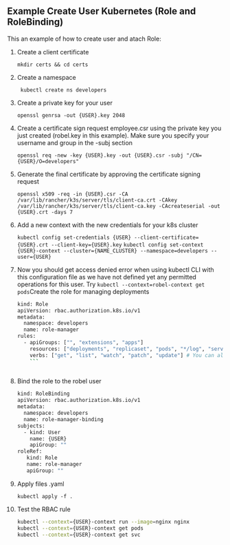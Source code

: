 Example Create User Kubernetes (Role and RoleBinding)
----------------

This an example of how to create user and atach Role:


1. Create a client certificate

    ``` mkdir certs && cd certs ```

2. Create a namespace

    ``` kubectl create ns developers```

3. Create a private key for your user

    ```openssl genrsa -out {USER}.key 2048```
    
4. Create a certificate sign request employee.csr using the private key you just created (robel.key in this example). Make sure you specify your username and group in the -subj section 

    ```openssl req -new -key {USER}.key -out {USER}.csr -subj "/CN={USER}/O=developers"```

5. Generate the final certificate by approving the certificate signing request

    ```openssl x509 -req -in {USER}.csr -CA /var/lib/rancher/k3s/server/tls/client-ca.crt -CAkey /var/lib/rancher/k3s/server/tls/client-ca.key -CAcreateserial -out {USER}.crt -days 7```
    
6. Add a new context with the new credentials for your k8s cluster

    ```kubectl config set-credentials {USER} --client-certificate={USER}.crt --client-key={USER}.key```
    ```kubectl config set-context {USER}-context --cluster={NAME_CLUSTER} --namespace=developers --user={USER}```
    
7. Now you should get access denied error when using kubectl CLI with this configuration file as we have not defined yet any permitted operations for this user. Try ``` kubectl --context=robel-context get pods ```Create the role for managing deployments

    ```bash
    kind: Role
    apiVersion: rbac.authorization.k8s.io/v1
    metadata:
      namespace: developers
      name: role-manager
    rules:
      - apiGroups: ["", "extensions", "apps"]
        resources: ["deployments", "replicaset", "pods", "*/log", "services", "endpoints"]
        verbs: ["get", "list", "watch", "patch", "update"] # You can also use ["*"]
        ```
        
8. Bind the role to the robel user

    ```bash
    kind: RoleBinding
    apiVersion: rbac.authorization.k8s.io/v1
    metadata:
      namespace: developers
      name: role-manager-binding
    subjects:
      - kind: User
        name: {USER}
        apiGroup: ""
    roleRef:
       kind: Role
       name: role-manager
       apiGroup: ""
    ```
       
9. Apply files .yaml

    ```kubectl apply -f .```
    
10. Test the RBAC rule

    ```bash
    kubectl --context={USER}-context run --image=nginx nginx
    kubectl --context={USER}-context get pods
    kubectl --context={USER}-context get svc
    ```
